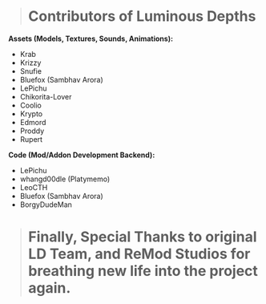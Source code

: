 ﻿> # Contributors of Luminous Depths
**Assets (Models, Textures, Sounds, Animations):**
- Krab
- Krizzy
- Snufie
- Bluefox (Sambhav Arora)
- LePichu
- Chikorita-Lover
- Coolio
- Krypto
- Edmord
- Proddy
- Rupert

**Code (Mod/Addon Development Backend):**
- LePichu
- whangd00dle (Platymemo)
- LeoCTH
- Bluefox (Sambhav Arora)
- BorgyDudeMan

> # Finally, Special Thanks to original LD Team, and ReMod Studios for breathing new life into the project again.

